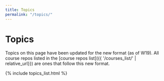 ```yaml
---
title: Topics
permalink: "/topics/"
---
```


# Topics

Topics on this page have been updated for the new format (as of W19).  All course repos
listed in the [course repos list]({{ '/courses_list/' | relative_url}}) are ones that
follow this new format.

{% include topics_list.html %}


